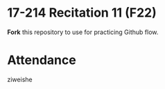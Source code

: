 # 17-214 Recitation 11 (F22)
**Fork** this repository to use for practicing Github flow.

# Attendance
ziweishe